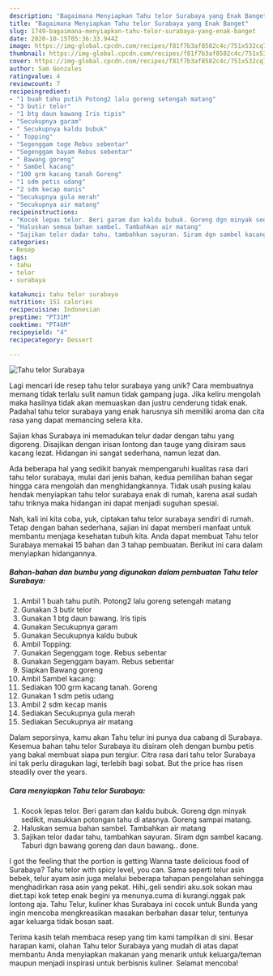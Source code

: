 ```yaml
---
description: "Bagaimana Menyiapkan Tahu telor Surabaya yang Enak Banget"
title: "Bagaimana Menyiapkan Tahu telor Surabaya yang Enak Banget"
slug: 1749-bagaimana-menyiapkan-tahu-telor-surabaya-yang-enak-banget
date: 2020-10-15T05:36:33.944Z
image: https://img-global.cpcdn.com/recipes/f81f7b3af8582c4c/751x532cq70/tahu-telor-surabaya-foto-resep-utama.jpg
thumbnail: https://img-global.cpcdn.com/recipes/f81f7b3af8582c4c/751x532cq70/tahu-telor-surabaya-foto-resep-utama.jpg
cover: https://img-global.cpcdn.com/recipes/f81f7b3af8582c4c/751x532cq70/tahu-telor-surabaya-foto-resep-utama.jpg
author: Sam Gonzales
ratingvalue: 4
reviewcount: 7
recipeingredient:
- "1 buah tahu putih Potong2 lalu goreng setengah matang"
- "3 butir telor"
- "1 btg daun bawang Iris tipis"
- "Secukupnya garam"
- " Secukupnya kaldu bubuk"
- " Topping"
- "Segenggam toge Rebus sebentar"
- "Segenggam bayam Rebus sebentar"
- " Bawang goreng"
- " Sambel kacang"
- "100 grm kacang tanah Goreng"
- "1 sdm petis udang"
- "2 sdm kecap manis"
- "Secukupnya gula merah"
- "Secukupnya air matang"
recipeinstructions:
- "Kocok lepas telor. Beri garam dan kaldu bubuk. Goreng dgn minyak sedikit, masukkan potongan tahu di atasnya. Goreng sampai matang."
- "Haluskan semua bahan sambel. Tambahkan air matang"
- "Sajikan telor dadar tahu, tambahkan sayuran. Siram dgn sambel kacang. Taburi dgn bawang goreng dan daun bawang.. done."
categories:
- Resep
tags:
- tahu
- telor
- surabaya

katakunci: tahu telor surabaya 
nutrition: 151 calories
recipecuisine: Indonesian
preptime: "PT31M"
cooktime: "PT46M"
recipeyield: "4"
recipecategory: Dessert

---
```



![Tahu telor Surabaya](https://img-global.cpcdn.com/recipes/f81f7b3af8582c4c/751x532cq70/tahu-telor-surabaya-foto-resep-utama.jpg)

Lagi mencari ide resep tahu telor surabaya yang unik? Cara membuatnya memang tidak terlalu sulit namun tidak gampang juga. Jika keliru mengolah maka hasilnya tidak akan memuaskan dan justru cenderung tidak enak. Padahal tahu telor surabaya yang enak harusnya sih memiliki aroma dan cita rasa yang dapat memancing selera kita.

Sajian khas Surabaya ini memadukan telur dadar dengan tahu yang digoreng. Disajikan dengan irisan lontong dan tauge yang disiram saus kacang lezat. Hidangan ini sangat sederhana, namun lezat dan.

Ada beberapa hal yang sedikit banyak mempengaruhi kualitas rasa dari tahu telor surabaya, mulai dari jenis bahan, kedua pemilihan bahan segar hingga cara mengolah dan menghidangkannya. Tidak usah pusing kalau hendak menyiapkan tahu telor surabaya enak di rumah, karena asal sudah tahu triknya maka hidangan ini dapat menjadi suguhan spesial.


Nah, kali ini kita coba, yuk, ciptakan tahu telor surabaya sendiri di rumah. Tetap dengan bahan sederhana, sajian ini dapat memberi manfaat untuk membantu menjaga kesehatan tubuh kita. Anda dapat membuat Tahu telor Surabaya memakai 15 bahan dan 3 tahap pembuatan. Berikut ini cara dalam menyiapkan hidangannya.

<!--inarticleads1-->

##### Bahan-bahan dan bumbu yang digunakan dalam pembuatan Tahu telor Surabaya:

1. Ambil 1 buah tahu putih. Potong2 lalu goreng setengah matang
1. Gunakan 3 butir telor
1. Gunakan 1 btg daun bawang. Iris tipis
1. Gunakan Secukupnya garam
1. Gunakan  Secukupnya kaldu bubuk
1. Ambil  Topping:
1. Gunakan Segenggam toge. Rebus sebentar
1. Gunakan Segenggam bayam. Rebus sebentar
1. Siapkan  Bawang goreng
1. Ambil  Sambel kacang:
1. Sediakan 100 grm kacang tanah. Goreng
1. Gunakan 1 sdm petis udang
1. Ambil 2 sdm kecap manis
1. Sediakan Secukupnya gula merah
1. Sediakan Secukupnya air matang


Dalam seporsinya, kamu akan Tahu telur ini punya dua cabang di Surabaya. Kesemua bahan tahu telor Surabaya itu disiram oleh dengan bumbu petis yang bakal membuat siapa pun tergiur. Citra rasa dari tahu telor Surabaya ini tak perlu diragukan lagi, terlebih bagi sobat. But the price has risen steadily over the years. 

<!--inarticleads2-->

##### Cara menyiapkan Tahu telor Surabaya:

1. Kocok lepas telor. Beri garam dan kaldu bubuk. Goreng dgn minyak sedikit, masukkan potongan tahu di atasnya. Goreng sampai matang.
1. Haluskan semua bahan sambel. Tambahkan air matang
1. Sajikan telor dadar tahu, tambahkan sayuran. Siram dgn sambel kacang. Taburi dgn bawang goreng dan daun bawang.. done.


I got the feeling that the portion is getting Wanna taste delicious food of Surabaya? Tahu telor with spicy level, you can. Sama seperti telur asin bebek, telur ayam asin juga melalui beberapa tahapan pengolahan sehingga menghadirkan rasa asin yang pekat. Hihi,.geli sendiri aku.sok sokan mau diet.tapi kok tetep enak begini ya menunya.cuma di kurangi.nggak pak lontong aja. Tahu Telur, kuliner khas Surabaya ini cocok untuk Bunda yang ingin mencoba mengkreasikan masakan berbahan dasar telur, tentunya agar keluarga tidak bosan saat. 

Terima kasih telah membaca resep yang tim kami tampilkan di sini. Besar harapan kami, olahan Tahu telor Surabaya yang mudah di atas dapat membantu Anda menyiapkan makanan yang menarik untuk keluarga/teman maupun menjadi inspirasi untuk berbisnis kuliner. Selamat mencoba!
